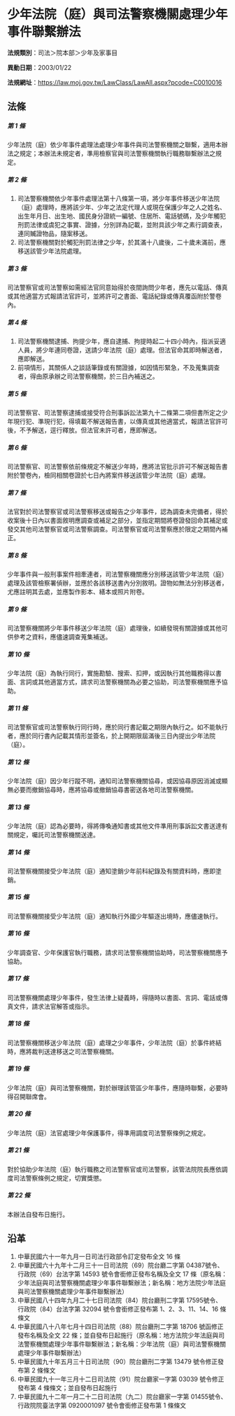# 少年法院（庭）與司法警察機關處理少年事件聯繫辦法


**法規類別**：司法＞院本部＞少年及家事目

**異動日期**：2003/01/22  

**法規網址**：https://law.moj.gov.tw/LawClass/LawAll.aspx?pcode=C0010016



## 法條
##### 第 1 條
少年法院（庭）依少年事件處理法處理少年事件與司法警察機關之聯繫，適用本辦法之規定；本辦法未規定者，準用檢察官與司法警察機關執行職務聯繫辦法之規定。

##### 第 2 條
1. 司法警察機關依少年事件處理法第十八條第一項，將少年事件移送少年法院（庭）處理時，應將該少年、少年之法定代理人或現在保護少年之人之姓名、出生年月日、出生地、國民身分證統一編號、住居所、電話號碼，及少年觸犯刑罰法律或虞犯之事實、證據，分別詳為記載，並附具該少年之素行調查表，連同贓證物品，隨案移送。
1. 司法警察機關對於觸犯刑罰法律之少年，於其滿十八歲後，二十歲未滿前，應移送該管少年法院處理。

##### 第 3 條
司法警察官或司法警察如需經法官同意始得於夜間詢問少年者，應先以電話、傳真或其他適當方式報請法官許可，並將許可之書面、電話紀錄或傳真覆函附於警卷內。

##### 第 4 條
1. 司法警察機關逮捕、拘提少年，應自逮捕、拘提時起二十四小時內，指派妥適人員，將少年連同卷證，送請少年法院（庭）處理。但法官命其即時解送者，應即解送。
1. 前項情形，其關係人之談話筆錄或有關證據，如因情形緊急，不及蒐集調查者，得由原承辦之司法警察機關，於三日內補送之。

##### 第 5 條
司法警察官、司法警察逮捕或接受符合刑事訴訟法第九十二條第二項但書所定之少年現行犯、準現行犯，得填載不解送報告書，以傳真或其他適當式，報請法官許可後，不予解送，逕行釋放。但法官未許可者，應即解送。

##### 第 6 條
司法警察官、司法警察依前條規定不解送少年時，應將法官批示許可不解送報告書附於警卷內，檢同相關卷證於七日內將案件移送該管少年法院（庭）處理。

##### 第 7 條
法官對於司法警察官或司法警察移送或報告之少年事件，認為調查未完備者，得於收案後十日內以書面敘明應調查或補足之部分，並指定期間將卷證發回命其補足或發交其他司法警察官或司法警察調查。司法警察官或司法警察應於限定之期間內補正。

##### 第 8 條
少年事件與一般刑事案件相牽連者，司法警察機關應分別移送該管少年法院（庭）處理及該管檢察署偵辦，並應於各該移送書內分別敘明。證物如無法分別移送者，尤應註明其去處，並應製作影本、繕本或照片附卷。

##### 第 9 條
司法警察機關將少年事件移送少年法院（庭）處理後，如續發現有關證據或其他可供參考之資料，應儘速調查蒐集補送。

##### 第 10 條
少年法院（庭）為執行同行，實施勘驗、搜索、扣押，或因執行其他職務得以書面、言詞或其他適當方式，請求司法警察機關為必要之協助，司法警察機關應予協助。

##### 第 11 條
司法警察官或司法警察執行同行時，應於同行書記載之期限內執行之。如不能執行者，應於同行書內記載其情形並簽名，於上開期限屆滿後三日內提出少年法院（庭）。

##### 第 12 條
少年法院（庭）因少年行蹤不明，通知司法警察機關協尋，或因協尋原因消滅或顯無必要而撤銷協尋時，應將協尋或撤銷協尋書密送各地司法警察機關。

##### 第 13 條
少年法院（庭）認為必要時，得將傳喚通知書或其他文件準用刑事訴訟文書送達有關規定，囑託司法警察機關送達。

##### 第 14 條
司法警察機關接受少年法院（庭）通知塗銷少年前科紀錄及有關資料時，應即塗銷。

##### 第 15 條
司法警察機關接受少年法院（庭）通知執行外國少年驅逐出境時，應儘速執行。

##### 第 16 條
少年調查官、少年保護官執行職務，請求司法警察機關協助時，司法警察機關應予協助。

##### 第 17 條
司法警察機關處理少年事件，發生法律上疑義時，得隨時以書面、言詞、電話或傳真文件，請求法官解答或指示。

##### 第 18 條
司法警察機關移送少年法院（庭）處理之少年事件，少年法院（庭）於事件終結時，應將裁判送達移送之司法警察機關。

##### 第 19 條
少年法院（庭）與司法警察機關，對於辦理該管區少年事件，應隨時聯繫，必要時得召開聯席會。

##### 第 20 條
少年法院（庭）法官處理少年保護事件，得準用調度司法警察條例之規定。

##### 第 21 條
對於協助少年法院（庭）執行職務之司法警察官或司法警察，該管法院院長應依調度司法警察條例之規定，切實獎懲。

##### 第 22 條
本辦法自發布日施行。

## 沿革
1. 中華民國六十一年九月一日司法行政部令訂定發布全文 16 條
1. 中華民國六十九年十二月三十一日司法院（69）院台廳二字第 04387號令、行政院（69）台法字第 14593  號令會銜修正發布名稱及全文 17  條（原名稱：少年法庭與司法警察機關處理少年事件聯繫辦法；新名稱：地方法院少年法庭與司法警察機關處理少年事件聯繫辦法）
1. 中華民國八十四年九月二十七日司法院（84）院台廳刑二字第 17595號令、行政院（84）台法字第 32094  號令會銜修正發布第 1、2、3、11、14、16  條條文
1. 中華民國八十八年七月十四日司法院（88）院台廳刑二字第 18706  號函修正發布名稱及全文 22 條；並自發布日起施行（原名稱：地方法院少年法庭與司法警察機關處理少年事件聯繫辦法；新名稱：少年法院（庭）與司法警察機關處理少年事件聯繫辦法）
1. 中華民國九十年五月三十日司法院（90）院台廳刑二字第 13479  號令修正發布第 2  條條文
1. 中華民國九十一年三月十二日司法院（91）院台廳家一字第 03039  號令修正發布第 4  條條文；並自發布日起施行
1. 中華民國九十二年一月二十二日司法院（九二）院台廳家一字第 01455號令、行政院院臺法字第 0920001097 號令會銜修正發布第 1  條條文
